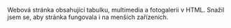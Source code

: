 Webová stránka obsahující tabulku, multimedia a fotogalerii v HTML.
Snažil jsem se, aby stránka fungovala i na menších zařízeních.

